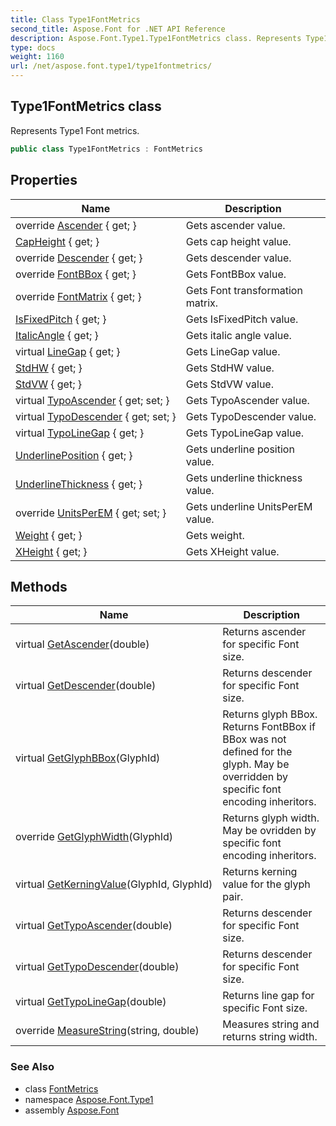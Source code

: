 ```yaml
---
title: Class Type1FontMetrics
second_title: Aspose.Font for .NET API Reference
description: Aspose.Font.Type1.Type1FontMetrics class. Represents Type1 Font metrics
type: docs
weight: 1160
url: /net/aspose.font.type1/type1fontmetrics/
---
```

## Type1FontMetrics class

Represents Type1 Font metrics.

```csharp
public class Type1FontMetrics : FontMetrics
```

## Properties

| Name | Description |
| --- | --- |
| override [Ascender](../../aspose.font.type1/type1fontmetrics/ascender/) { get; } | Gets ascender value. |
| [CapHeight](../../aspose.font.type1/type1fontmetrics/capheight/) { get; } | Gets cap height value. |
| override [Descender](../../aspose.font.type1/type1fontmetrics/descender/) { get; } | Gets descender value. |
| override [FontBBox](../../aspose.font.type1/type1fontmetrics/fontbbox/) { get; } | Gets FontBBox value. |
| override [FontMatrix](../../aspose.font.type1/type1fontmetrics/fontmatrix/) { get; } | Gets Font transformation matrix. |
| [IsFixedPitch](../../aspose.font/fontmetrics/isfixedpitch/) { get; } | Gets IsFixedPitch value. |
| [ItalicAngle](../../aspose.font.type1/type1fontmetrics/italicangle/) { get; } | Gets italic angle value. |
| virtual [LineGap](../../aspose.font/fontmetrics/linegap/) { get; } | Gets LineGap value. |
| [StdHW](../../aspose.font.type1/type1fontmetrics/stdhw/) { get; } | Gets StdHW value. |
| [StdVW](../../aspose.font.type1/type1fontmetrics/stdvw/) { get; } | Gets StdVW value. |
| virtual [TypoAscender](../../aspose.font/fontmetrics/typoascender/) { get; set; } | Gets TypoAscender value. |
| virtual [TypoDescender](../../aspose.font/fontmetrics/typodescender/) { get; set; } | Gets TypoDescender value. |
| virtual [TypoLineGap](../../aspose.font/fontmetrics/typolinegap/) { get; } | Gets TypoLineGap value. |
| [UnderlinePosition](../../aspose.font.type1/type1fontmetrics/underlineposition/) { get; } | Gets underline position value. |
| [UnderlineThickness](../../aspose.font.type1/type1fontmetrics/underlinethickness/) { get; } | Gets underline thickness value. |
| override [UnitsPerEM](../../aspose.font.type1/type1fontmetrics/unitsperem/) { get; set; } | Gets underline UnitsPerEM value. |
| [Weight](../../aspose.font.type1/type1fontmetrics/weight/) { get; } | Gets weight. |
| [XHeight](../../aspose.font.type1/type1fontmetrics/xheight/) { get; } | Gets XHeight value. |

## Methods

| Name | Description |
| --- | --- |
| virtual [GetAscender](../../aspose.font/fontmetrics/getascender/)(double) | Returns ascender for specific Font size. |
| virtual [GetDescender](../../aspose.font/fontmetrics/getdescender/)(double) | Returns descender for specific Font size. |
| virtual [GetGlyphBBox](../../aspose.font/fontmetrics/getglyphbbox/)(GlyphId) | Returns glyph BBox. Returns FontBBox if BBox was not defined for the glyph. May be overridden by specific font encoding inheritors. |
| override [GetGlyphWidth](../../aspose.font.type1/type1fontmetrics/getglyphwidth/)(GlyphId) | Returns glyph width. May be ovridden by specific font encoding inheritors. |
| virtual [GetKerningValue](../../aspose.font/fontmetrics/getkerningvalue/)(GlyphId, GlyphId) | Returns kerning value for the glyph pair. |
| virtual [GetTypoAscender](../../aspose.font/fontmetrics/gettypoascender/)(double) | Returns descender for specific Font size. |
| virtual [GetTypoDescender](../../aspose.font/fontmetrics/gettypodescender/)(double) | Returns descender for specific Font size. |
| virtual [GetTypoLineGap](../../aspose.font/fontmetrics/gettypolinegap/)(double) | Returns line gap for specific Font size. |
| override [MeasureString](../../aspose.font.type1/type1fontmetrics/measurestring/)(string, double) | Measures string and returns string width. |

### See Also

* class [FontMetrics](../../aspose.font/fontmetrics/)
* namespace [Aspose.Font.Type1](../../aspose.font.type1/)
* assembly [Aspose.Font](../../)


